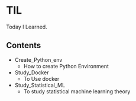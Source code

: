 # TIL
Today I Learned.
## Contents
- Create_Python_env
    - How to create Python Environment
- Study_Docker
    - To Use docker
- Study_Statistical_ML
    - To study statistical machine learning theory
